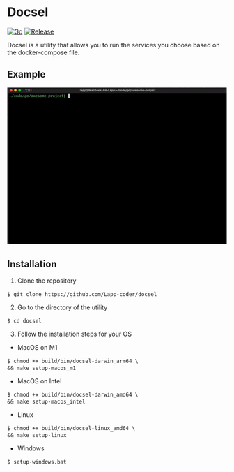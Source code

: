 # Docsel 
[![Go](https://img.shields.io/badge/go-1.17-blue)](https://golang.org/doc/go1.17) [![Release](https://img.shields.io/badge/release-1.1.1-success)](https://github.com/Lapp-coder/docsel/releases)

Docsel is a utility that allows you to run the services you choose based on the docker-compose file.

## Example
![docsel example](https://github.com/Lapp-coder/docsel/blob/resourses/docsel-example_v110.gif)

## Installation 
1. Clone the repository
```shell
$ git clone https://github.com/Lapp-coder/docsel
```
2. Go to the directory of the utility 
```shell
$ cd docsel
```
3. Follow the installation steps for your OS
* MacOS on M1
```shell
$ chmod +x build/bin/docsel-darwin_arm64 \
&& make setup-macos_m1
```
* MacOS on Intel
```shell
$ chmod +x build/bin/docsel-darwin_amd64 \
&& make setup-macos_intel
```

* Linux
```shell
$ chmod +x build/bin/docsel-linux_amd64 \
&& make setup-linux
```

* Windows
```shell
$ setup-windows.bat
```
